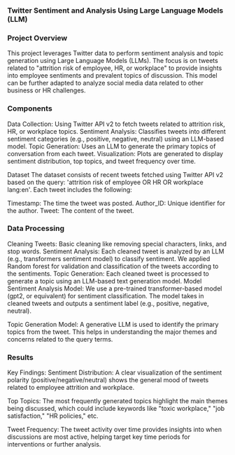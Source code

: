 ### Twitter Sentiment and  Analysis Using Large Language Models (LLM)


### Project Overview
This project leverages Twitter data to perform sentiment analysis and topic generation using Large Language Models (LLMs). The focus is on tweets related to "attrition risk of employee, HR, or workplace" to provide insights into employee sentiments and prevalent topics of discussion. This model can be further adapted to analyze social media data related to other business or HR challenges.

### Components
Data Collection: Using Twitter API v2 to fetch tweets related to attrition risk, HR, or workplace topics.
Sentiment Analysis: Classifies tweets into different sentiment categories (e.g., positive, negative, neutral) using an LLM-based model.
Topic Generation: Uses an LLM to generate the primary topics of conversation from each tweet.
Visualization: Plots are generated to display sentiment distribution, top topics, and tweet frequency over time.

Dataset
The dataset consists of recent tweets fetched using Twitter API v2 based on the query: 'attrition risk of employee OR HR OR workplace lang:en'. Each tweet includes the following:

Timestamp: The time the tweet was posted.
Author_ID: Unique identifier for the author.
Tweet: The content of the tweet.

### Data Processing
Cleaning Tweets: Basic cleaning like removing special characters, links, and stop words.
Sentiment Analysis: Each cleaned tweet is analyzed by an LLM (e.g., transformers sentiment model) to classify sentiment.
We applied Random forest for validation and classification of the tweets according to the sentiments.
Topic Generation: Each cleaned tweet is processed to generate a topic using an LLM-based text generation model.
Model
Sentiment Analysis Model: We use a pre-trained transformer-based model (gpt2, or equivalent) for sentiment classification. The model takes in cleaned tweets and outputs a sentiment label (e.g., positive, negative, neutral).

Topic Generation Model: A generative LLM is used to identify the primary topics from the tweet. This helps in understanding the major themes and concerns related to the query terms.

### Results

Key Findings:
Sentiment Distribution: A clear visualization of the sentiment polarity (positive/negative/neutral) shows the general mood of tweets related to employee attrition and workplace.

Top Topics: The most frequently generated topics highlight the main themes being discussed, which could include keywords like "toxic workplace," "job satisfaction," "HR policies," etc.

Tweet Frequency: The tweet activity over time provides insights into when discussions are most active, helping target key time periods for interventions or further analysis.